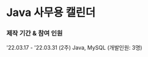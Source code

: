 # Java 사무용 캘린더

### 제작 기간 & 참여 인원
'22.03.17 - '22.03.31 (2주)
Java, MySQL (개발인원: 3명)

<!--sql문에서 sched 테이블과 reply 테이블 순서 바꿀것. -->


<!--
### Demo 링크
### 제작 기간 & 참여 인원
'22.03.31 - '22.03.31 (2주)
Java, MySQL (개발인원: 3명)

5. 사용한 기술 (기술 스택)
6. ERD(필요할 경우)
7. 핵심 기능 : 코드로 보여주거나, 코드 링크
### **트러블슈팅 경험(중요!)** / 자랑하고 싶은 코드

팀 리더, 화면설계, DB설계, 달력 표시 기능 및 D-Day 구현, 회원등록/로그인/일정 등록 등 DB 연동 기능


9. 회고 / 느낀 점

앞의 항목에서 소개할 수 없는 뒷이야기 등.
-->
